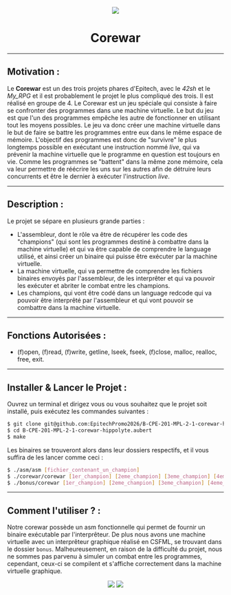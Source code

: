 <p align="center">
  <img src="https://user-images.githubusercontent.com/91092610/174615108-3cec8941-9969-4ee5-aca0-440e9d2becee.png"/>
</p>
<h1 align="center">
   Corewar
</h1>

---

## Motivation : 

Le **Corewar** est un des trois projets phares d'Epitech, avec le *42sh* et le *My_RPG* et il est probablement le projet le plus compliqué des trois. Il est réalisé en groupe de 4.
Le Corewar est un jeu spéciale qui consiste à faire se confronter des programmes dans une machine virtuelle. Le but du jeu est que l'un des programmes empêche les autre de fonctionner en utilisant tout les moyens possibles. 
Le jeu va donc créer une machine virtuelle dans le but de faire se battre les programmes entre eux dans le même espace de mémoire. L'objectif des programmes est donc de "survivre" le plus longtemps possible en exécutant une instruction nommé *live*, qui va prévenir la machine virtuelle que le programme en question est toujours en vie. Comme les programmes se "battent" dans la même zone mémoire, cela va leur permettre de réécrire les uns sur les autres afin de détruire leurs concurrents et être le dernier à exécuter l'instruction *live*.

---

## Description :

Le projet se sépare en plusieurs grande parties : 
- L'assembleur, dont le rôle va être de récupérer les code des "champions" (qui sont les programmes destiné à combattre dans la machine virtuelle) et qui va être capable de comprendre le language utilisé, et ainsi créer un binaire qui puisse être exécuter par la machine virtuelle.
- La machine virtuelle, qui va permettre de comprendre les fichiers binaires envoyés par l'assembleur, de les interprêter et qui va pouvoir les exécuter et abriter le combat entre les champions. 
- Les champions, qui vont être codé dans un language redcode qui va pouvoir être interprêté par l'assembleur et qui vont pouvoir se combattre dans la machine virtuelle.

---

## Fonctions Autorisées : 

- (f)open, (f)read, (f)write, getline, lseek, fseek, (f)close, malloc, realloc, free, exit.

---

## Installer & Lancer le Projet :

Ouvrez un terminal et dirigez vous ou vous souhaitez que le projet soit installé, puis exécutez les commandes suivantes : 
```bash
$ git clone git@github.com:EpitechPromo2026/B-CPE-201-MPL-2-1-corewar-hippolyte.aubert.git
$ cd B-CPE-201-MPL-2-1-corewar-hippolyte.aubert
$ make
```
Les binaires se trouveront alors dans leur dossiers respectifs, et il vous suffira de les lancer comme ceci : 
```bash
$ ./asm/asm [fichier_contenant_un_champion]
$ ./corewar/corewar [1er_champion] [2eme_champion] [3eme_champion] [4eme_champion]
$ ./bonus/corewar [1er_champion] [2eme_champion] [3eme_champion] [4eme_champion]
```

---

## Comment l'utiliser ? : 

Notre corewar possède un asm fonctionnelle qui permet de fournir un binaire exécutable par l'interprêteur. De plus nous avons une machine virtuelle avec un interprêteur graphique réalisé en CSFML, se trouvant dans le dossier `bonus`. Malheureusement, en raison de la difficulté du projet, nous ne sommes pas parvenu à simuler un combat entre les programmes, cependant, ceux-ci se compilent et s'affiche correctement dans la machine virtuelle graphique.

<p align="center">
  <img src="https://user-images.githubusercontent.com/91092610/174640132-dc5967b6-4858-4c96-b6c8-2e22589a41d0.png">
  <img src="https://user-images.githubusercontent.com/91092610/174737664-30d9a426-a053-4955-8b2c-6a053b2b0106.png">
</p>
